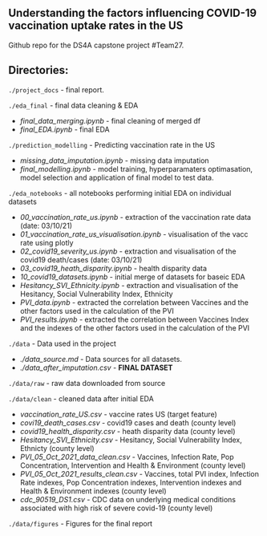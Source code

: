 ## Understanding the factors influencing COVID-19 vaccination uptake rates in the US


Github repo for the DS4A capstone project #Team27.



## Directories:

`./project_docs` - final report. 


`./eda_final` - final data cleaning & EDA

   - *final_data_merging.ipynb* - final cleaning of merged df
   - *final_EDA.ipynb* - final EDA 


`./prediction_modelling` - Predicting vaccination rate in the US

  - *missing_data_imputation.ipynb* - missing data imputation
  - *final_modelling.ipynb* - model training, hyperparamaters optimasation, model selection and application of final model to test data. 


`./eda_notebooks` - all notebooks performing initial EDA on individual datasets

  - *00_vaccination_rate_us.ipynb* - extraction of the vaccination rate data (date: 03/10/21)
  - *01_vaccination_rate_us_visualisation.ipynb* - visualisation of the vacc rate using plotly
  - *02_covid19_severity_us.ipynb* - extraction and visualisation of the covid19 death/cases (date: 03/10/21)
  - *03_covid19_heath_disparity.ipynb* - health disparity data 
  - *10_covid19_datasets.ipynb* - initial merge of datasets for baseic EDA
  - *Hesitancy_SVI_Ethnicity.ipynb* - extraction and visualisation of the Hesitancy, Social Vulnerability Index, Ethnicity
  - *PVI_data.ipynb* - extracted the correlation between Vaccines and the other factors used in the calculation of the PVI
  - *PVI_results.ipynb* - extracted the correlation between Vaccines Index and the indexes of the other factors used in the calculation of the PVI


`./data` - Data used in the project 
   - *./data_source.md* - Data sources for all datasets.
   - *./data_after_imputation.csv* - **FINAL DATASET**

`./data/raw` - raw data downloaded from source

`./data/clean` - cleaned data after initial EDA 

  - *vaccination_rate_US.csv* - vaccine rates US (target feature)
  - *covi19_death_cases.csv* - covid19 cases and death (county level)
  - *covid19_health_disparity.csv* - heath disparity data (county level)
  - *Hesitancy_SVI_Ethnicity.csv* - Hesitancy, Social Vulnerability Index, Ethnicty (county level)
  - *PVI_05_Oct_2021_data_clean.csv* - Vaccines, Infection Rate, Pop Concentration, Intervention and Health & Environment (county level)
  - *PVI_05_Oct_2021_results_clean.csv* - Vaccines, total PVI index, Infection Rate indexes, Pop Concentration indexes, Intervention indexes and Health & Environment indexes (county level)
  - *cdc_90519_DS1.csv* - CDC data on underlying medical conditions associated with high risk of severe covid-19 (county level)


`./data/figures` - Figures for the final report

